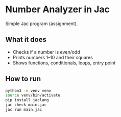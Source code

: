 # Number Analyzer in Jac

Simple Jac program (assignment).

## What it does
- Checks if a number is even/odd
- Prints numbers 1–10 and their squares
- Shows functions, conditionals, loops, entry point

## How to run
```bash
python3 -m venv venv
source venv/bin/activate
pip install jaclang
jac check main.jac
jac run main.jac
